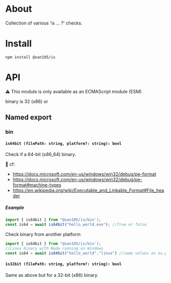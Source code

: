 About
=====

Collection of various 'is ... ?' checks.

Install
=======

`npm install @xan105/is`

API
===

⚠️ This module is only available as an ECMAScript module (ESM)<br />

binary is 32 (x86) or

## Named export

### bin

#### `is64bit (filePath: string, platform?: string): bool`

Check if a 64-bit (x86_64) binary.<br />

📖 cf:
- https://docs.microsoft.com/en-us/windows/win32/debug/pe-format
- https://docs.microsoft.com/en-us/windows/win32/debug/pe-format#machine-types
- https://en.wikipedia.org/wiki/Executable_and_Linkable_Format#File_header

##### Example

```js 
import { is64bit } from "@xan105/is/bin');
const is64 = await is64bit("hello_world.exe"); //True or false
```

Check binary from another platform

```js 
import { is64bit } from "@xan105/is/bin');
//Linux binary with Node running on Windows
const is64 = await is64bit("hello_world","linux") //same values as os.platform()
```

#### `is32bit (filePath: string, platform?: string): bool`

Same as above but for a 32-bit (x86) binary.
